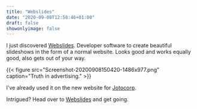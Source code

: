 ```yaml
---
title: "Webslides"
date: "2020-09-08T12:58:46+01:00"
draft: false
showonlyimage: false
---
```

I just discovered [Webslides](https://webslides.tv/). Developer software to
create beautiful slideshows in the form of a normal website. Looks good and
works equally good, also gets out of your way. 

<!--more-->
{{< figure src="Screenshot-20200908150420-1486x977.png" caption="Truth in advertising." >}}


I've already used it on the new website for [Jotocorp](https://www.jotocorp.com).

Intrigued? Head over to [Webslides](https://webslides.tv/) and get going.
